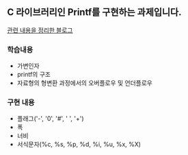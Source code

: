## C 라이브러리인 Printf를 구현하는 과제입니다.
[관련 내용을 정리한 블로그](https://velog.io/@meong9090/series/ftprintf)
### 학습내용
- 가변인자
- printf의 구조
- 자료형의 형변환 과정에서의 오버플로우 및 언더플로우

### 구현 내용
- 플래그('-', '0', '#', ' ', '+')
- 폭
- 너비
- 서식문자(%c, %s, %p, %d, %i, %u, %x, %X)
